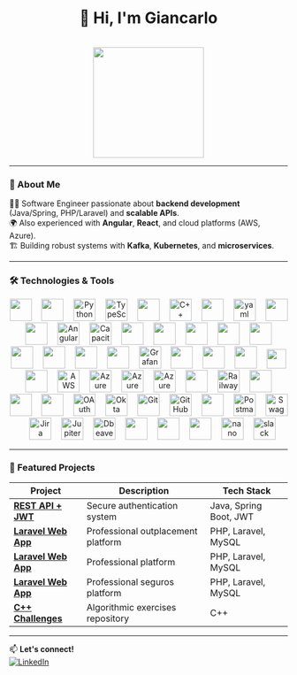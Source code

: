<h1 align="center">👋 Hi, I'm Giancarlo</h1></br>


<div align="center">
  <img height="200" src="https://media.giphy.com/media/26tn33aiTi1jkl6H6/giphy.gif" />
</div>

---

### 🚀 About Me

👨‍💻 Software Engineer passionate about **backend development** (Java/Spring, PHP/Laravel) and **scalable APIs**.  
🌍 Also experienced with **Angular**, **React**, and cloud platforms (AWS, Azure).  
🏗️ Building robust systems with **Kafka**, **Kubernetes**, and **microservices**.

---

### 🛠️ Technologies & Tools

<div align="center">

  <!-- Lenguajes -->
  <img src="https://skillicons.dev/icons?i=java" height=40 />
  <img width="10"/>
  <img src="https://cdn.jsdelivr.net/gh/devicons/devicon@latest/icons/junit/junit-plain-wordmark.svg" height="40" />
  <img width="10"/>
  <img src="https://cdn.jsdelivr.net/gh/devicons/devicon@latest/icons/python/python-original.svg" height="40" alt="Python" />
  <img width="10"/>          
  <img src="https://skillicons.dev/icons?i=typescript" height="40" alt="TypeScript" />
  <img width="10"/>
  <img src="https://skillicons.dev/icons?i=php" height=40 />
  <img width="10"/>
  <img src="https://cdn.jsdelivr.net/gh/devicons/devicon@latest/icons/cplusplus/cplusplus-original.svg" height="40" alt="C++" />
  <img width="10"/>
  <img src="https://skillicons.dev/icons?i=bash" height=40 />
  <img width="10">
  <img src="https://cdn.jsdelivr.net/gh/devicons/devicon@latest/icons/yaml/yaml-original.svg" height="40" alt="yaml" />
  <img width="10"/>
  <img src="https://skillicons.dev/icons?i=spring" height=40 />
  <img width="10"/>
  <img src="https://skillicons.dev/icons?i=angular" height=40 />
  <img width="10"/>
  <img src="https://cdn.jsdelivr.net/gh/devicons/devicon@latest/icons/angularmaterial/angularmaterial-original.svg" height="40" alt="Angular Material" />
  <img width="10"/>
  <img src="https://cdn.jsdelivr.net/gh/devicons/devicon@latest/icons/capacitor/capacitor-original.svg"  height="40" alt="Capacitor" />
  <img width="10"/>
  <img src="https://skillicons.dev/icons?i=laravel" height=40 />
  <img width="10"/>       
  <img src="https://skillicons.dev/icons?i=cmake" height=40 />
  <img width="10"/>
  <img src="https://skillicons.dev/icons?i=nodejs" height=40 />

  <!-- Bases de datos -->
  <img width="10"/>
  <img src="https://skillicons.dev/icons?i=postgres" height=40 />
  <img width="10"/>
  <img src="https://skillicons.dev/icons?i=mysql" height=40 />
  <img width="10"/>
  <img src="https://skillicons.dev/icons?i=hibernate" height=40 />

  <!-- DevOps -->
  <img width="10"/>
  <img src="https://skillicons.dev/icons?i=docker" height=40 />
  <img width="10"/>
  <img src="https://skillicons.dev/icons?i=kubernetes" height=40 />
  <img width="10"/>
  <img src="https://skillicons.dev/icons?i=kafka" height=40 />
  <img width="10"/>
  <img src="https://cdn.jsdelivr.net/gh/devicons/devicon@latest/icons/grafana/grafana-plain-wordmark.svg" height="40" alt="Grafana" />
  <img width="10"/>
  <img src="https://skillicons.dev/icons?i=gradle" height=40 />
  <img width="10"/>  
  <img src="https://skillicons.dev/icons?i=maven" height=40 />
  <img width="10"/>  
  <img src="https://skillicons.dev/icons?i=jenkins" height=40 />
  <img width="10"/>
  <img src="https://cdn.jsdelivr.net/gh/devicons/devicon@latest/icons/kibana/kibana-original.svg" height="35" />
  <img width="10"/>
  <img src="https://cdn.jsdelivr.net/gh/devicons/devicon@latest/icons/sonarqube/sonarqube-plain-wordmark.svg" height="40" />
                  
  <!-- Cloud -->
  <img width="10"/>
  <img src="https://skillicons.dev/icons?i=aws" height="40" alt="AWS" />
  <img width="10"/>
  <img src="https://skillicons.dev/icons?i=azure" height="40" alt="Azure" />
  <img width="10"/>
  <img src="https://cdn.jsdelivr.net/gh/devicons/devicon@latest/icons/azuresqldatabase/azuresqldatabase-original.svg" height="40" alt="Azure SQL" />
  <img width="10"/>
  <img src="https://cdn.jsdelivr.net/gh/devicons/devicon@latest/icons/azuredevops/azuredevops-original.svg" height="40" alt="Azure DevOps" />
  <img width="10"/>  
  <img src="https://skillicons.dev/icons?i=rabbitmq" height=40 />
  <img width="10"/>
  <img src="https://cdn.jsdelivr.net/gh/devicons/devicon@latest/icons/railway/railway-original-wordmark.svg" height="40" alt="Railway" />
  <img width="10"/>
  <img src="https://skillicons.dev/icons?i=redis" height=40 />
  <img width="10"/>
  <img src="https://skillicons.dev/icons?i=prometheus" height=40 />

  <!-- Herramientas -->
  <img width="10">
  <img src="https://skillicons.dev/icons?i=idea" height=40 />
  <img width="10"/>
  <img src="https://cdn.jsdelivr.net/gh/devicons/devicon@latest/icons/oauth/oauth-original.svg" height="40" alt="OAuth" />
  <img width="10"/> 
  <img src="https://cdn.jsdelivr.net/gh/devicons/devicon@latest/icons/okta/okta-original-wordmark.svg" height="40" alt="Okta" />
  <img width="10"/>
  <img src="https://skillicons.dev/icons?i=git" height="40" alt="Git" />
  <img width="10"/>
  <img src="https://skillicons.dev/icons?i=github" height="40" alt="GitHub" />
  <img width="10"/>
  <img src="https://skillicons.dev/icons?i=githubactions" height=40 />
  <img width="10"/>
  <img src="https://skillicons.dev/icons?i=postman" height="40" alt="Postman" />
  <img width="10"/>
  <img src="https://cdn.jsdelivr.net/gh/devicons/devicon/icons/swagger/swagger-original.svg" height="40" alt="Swagger" />
  <img width="10"/>
  <img src="https://cdn.jsdelivr.net/gh/devicons/devicon@latest/icons/jira/jira-original-wordmark.svg" height="40" alt="Jira" />
  <img width="10"/>
  <img src="https://cdn.jsdelivr.net/gh/devicons/devicon@latest/icons/jupyter/jupyter-original-wordmark.svg" height="40" alt="Jupiter notebook" />
  <img width="10"/> 
  <img src="https://cdn.jsdelivr.net/gh/devicons/devicon@latest/icons/dbeaver/dbeaver-original.svg"  height="40" alt="Dbeaver"  />
  <img width="10"/>
  <img src="https://skillicons.dev/icons?i=emacs" height=40 />
  <img width="10"/>
  <img src="https://skillicons.dev/icons?i=neovim" height=40 />
  <img width="10"/>
  <img src="https://skillicons.dev/icons?i=nginx" height=40 />
  <img width="10"/>  
  <img src="https://cdn.jsdelivr.net/gh/devicons/devicon@latest/icons/nano/nano-plain-wordmark.svg" height="40" alt="nano" />
  <img width="10"/>            
  <img src="https://cdn.jsdelivr.net/gh/devicons/devicon@latest/icons/slack/slack-original.svg" height="40" alt="slack" />
                                  
</div>

---

### 🌟 Featured Projects

| Project | Description | Tech Stack |
|---------|-------------|------------|
| **[REST API + JWT](https://maintenance-page-test.vercel.app/)** | Secure authentication system | Java, Spring Boot, JWT |
| **[Laravel Web App](https://iboutplacement.com/)** | Professional outplacement platform | PHP, Laravel, MySQL |
| **[Laravel Web App](https://ibconstruye.com/)** | Professional platform | PHP, Laravel, MySQL |
| **[Laravel Web App](https://ibseguros.com/)** | Professional seguros platform | PHP, Laravel, MySQL |
| **[C++ Challenges](https://github.com/gianbdev/C-Challenges/)** | Algorithmic exercises repository | C++ |

---

📫 **Let's connect!**  
[![LinkedIn](https://img.shields.io/badge/LinkedIn-0077B5?style=for-the-badge&logo=linkedin&logoColor=white)](https://www.linkedin.com/in/giancarlo-silva-000a13285/)
